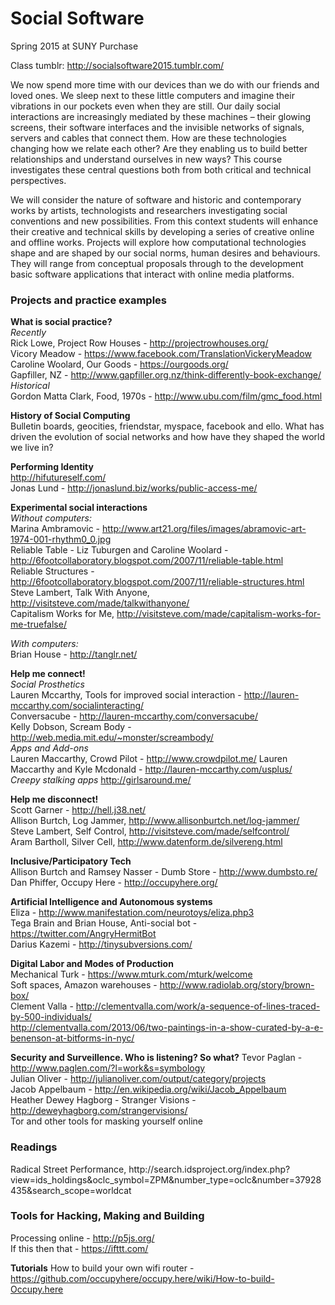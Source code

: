 <h1>Social Software</h1>
Spring 2015 at SUNY Purchase 

Class tumblr: http://socialsoftware2015.tumblr.com/

We now spend more time with our devices than we do with our friends and loved ones. We sleep next to these little computers and imagine their vibrations in our pockets even when they are still. Our daily social interactions are increasingly mediated by these machines – their glowing screens, their software interfaces and the invisible networks of signals, servers and cables that connect them. How are these technologies changing how we relate each other? Are they enabling us to build better relationships and understand ourselves in new ways? This course investigates these central questions both from both critical and technical perspectives.

We will consider the nature of software and historic and contemporary works by artists, technologists and researchers investigating social conventions and new possibilities. From this context students will enhance their creative and technical skills by developing a series of creative online and offline works. Projects will explore how computational technologies shape and are shaped by our social norms, human desires and behaviours. They will range from conceptual proposals through to the development basic software applications that interact with online media platforms.


<h3> Projects and practice examples </h3>

**What is social practice?**  
*Recently*  
Rick Lowe, Project Row Houses - http://projectrowhouses.org/    
Vicory Meadow - https://www.facebook.com/TranslationVickeryMeadow  
Caroline Woolard, Our Goods - https://ourgoods.org/  
Gapfiller, NZ - http://www.gapfiller.org.nz/think-differently-book-exchange/  
*Historical*  
Gordon Matta Clark, Food, 1970s - http://www.ubu.com/film/gmc_food.html  

**History of Social Computing**  
Bulletin boards, geocities, friendstar, myspace, facebook and ello. What has driven the evolution of social networks and how have they shaped the world we live in?

**Performing Identity**  
http://hifutureself.com/  
Jonas Lund - http://jonaslund.biz/works/public-access-me/  

**Experimental social interactions**  
*Without computers:*  
Marina Ambramovic - http://www.art21.org/files/images/abramovic-art-1974-001-rhythm0_0.jpg  
Reliable Table - Liz Tuburgen and Caroline Woolard - http://6footcollaboratory.blogspot.com/2007/11/reliable-table.html  
Reliable Structures - http://6footcollaboratory.blogspot.com/2007/11/reliable-structures.html  
Steve Lambert, Talk With Anyone, http://visitsteve.com/made/talkwithanyone/  
Capitalism Works for Me, http://visitsteve.com/made/capitalism-works-for-me-truefalse/  

*With computers:*   
Brian House - http://tanglr.net/  

**Help me connect!**  
*Social Prosthetics*    
Lauren Mccarthy, Tools for improved social interaction - http://lauren-mccarthy.com/socialinteracting/   
Conversacube - http://lauren-mccarthy.com/conversacube/  
Kelly Dobson, Scream Body - http://web.media.mit.edu/~monster/screambody/  
*Apps and Add-ons*  
Lauren Maccarthy, Crowd Pilot - http://www.crowdpilot.me/
Lauren Maccarthy and Kyle Mcdonald - http://lauren-mccarthy.com/usplus/  
*Creepy stalking apps* 
http://girlsaround.me/  

**Help me disconnect!**  
Scott Garner - http://hell.j38.net/  
Allison Burtch, Log Jammer, http://www.allisonburtch.net/log-jammer/  
Steve Lambert, Self Control, http://visitsteve.com/made/selfcontrol/  
Aram Bartholl, Silver Cell, http://www.datenform.de/silvereng.html  

**Inclusive/Participatory Tech**  
Allison Burtch and Ramsey Nasser - Dumb Store - http://www.dumbsto.re/  
Dan Phiffer, Occupy Here - http://occupyhere.org/  

**Artificial Intelligence and Autonomous systems**  
Eliza - http://www.manifestation.com/neurotoys/eliza.php3  
Tega Brain and Brian House, Anti-social bot - https://twitter.com/AngryHermitBot   
Darius Kazemi - http://tinysubversions.com/  

**Digital Labor and Modes of Production**  
Mechanical Turk - https://www.mturk.com/mturk/welcome    
Soft spaces, Amazon warehouses - http://www.radiolab.org/story/brown-box/  
Clement Valla - http://clementvalla.com/work/a-sequence-of-lines-traced-by-500-individuals/  
http://clementvalla.com/2013/06/two-paintings-in-a-show-curated-by-a-e-benenson-at-bitforms-in-nyc/  

**Security and Surveillence. Who is listening? So what?**
Tevor Paglan - http://www.paglen.com/?l=work&s=symbology  
Julian Oliver - http://julianoliver.com/output/category/projects  
Jacob Appelbaum - http://en.wikipedia.org/wiki/Jacob_Appelbaum  
Heather Dewey Hagborg - Stranger Visions - http://deweyhagborg.com/strangervisions/  
Tor and other tools for masking yourself online  

<h3>Readings</h3>
Radical Street Performance, http://search.idsproject.org/index.php?view=ids_holdings&oclc_symbol=ZPM&number_type=oclc&number=37928435&search_scope=worldcat  

<h3>Tools for Hacking, Making and Building</h3>  

Processing online - http://p5js.org/  
If this then that - https://ifttt.com/  

**Tutorials**
How to build your own wifi router - https://github.com/occupyhere/occupy.here/wiki/How-to-build-Occupy.here




